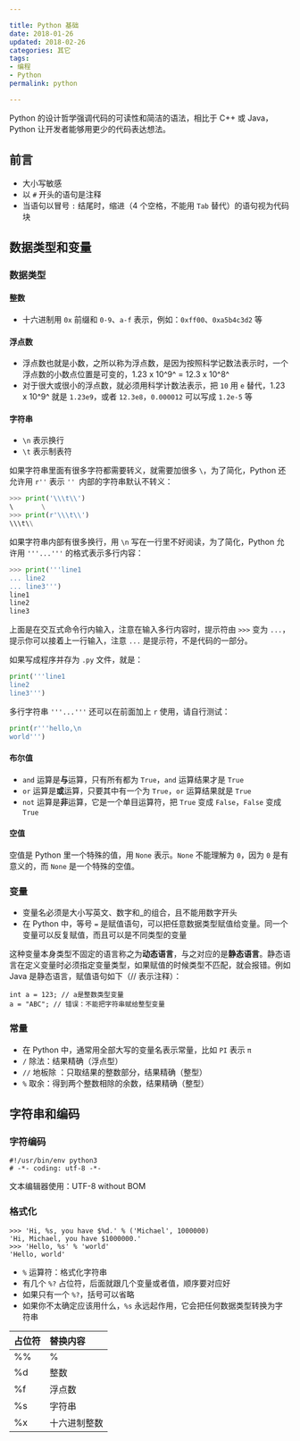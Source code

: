 ```yaml
---

title: Python 基础  
date: 2018-01-26  
updated: 2018-02-26 
categories: 其它  
tags:  
- 编程
- Python
permalink: python  

---
```


Python 的设计哲学强调代码的可读性和简洁的语法，相比于 C++ 或 Java，Python 让开发者能够用更少的代码表达想法。

<!-- more -->

## 前言

- 大小写敏感
- 以 `#` 开头的语句是注释
- 当语句以冒号 `:` 结尾时，缩进（4 个空格，不能用 `Tab` 
替代）的语句视为代码块

## 数据类型和变量

### 数据类型

#### 整数

- 十六进制用 `0x` 前缀和 `0-9`、`a-f` 表示，例如：`0xff00`、`0xa5b4c3d2` 等


#### 浮点数

- 浮点数也就是小数，之所以称为浮点数，是因为按照科学记数法表示时，一个浮点数的小数点位置是可变的，1.23 x 10^9^ = 12.3 x 10^8^
- 对于很大或很小的浮点数，就必须用科学计数法表示，把 `10` 用 `e` 替代，1.23 x 10^9^ 就是 `1.23e9`，或者 `12.3e8`，`0.000012` 可以写成 `1.2e-5` 等


#### 字符串

- `\n` 表示换行
- `\t` 表示制表符

如果字符串里面有很多字符都需要转义，就需要加很多 `\`，为了简化，Python 还允许用 `r''` 表示 `'' `内部的字符串默认不转义：


```python
>>> print('\\\t\\')
\       \
>>> print(r'\\\t\\')
\\\t\\
```

如果字符串内部有很多换行，用 `\n` 写在一行里不好阅读，为了简化，Python 允许用 `'''...'''` 的格式表示多行内容：

```python
>>> print('''line1
... line2
... line3''')
line1
line2
line3
```

上面是在交互式命令行内输入，注意在输入多行内容时，提示符由 `>>>` 变为 `...`，提示你可以接着上一行输入，注意 `...` 是提示符，不是代码的一部分。

如果写成程序并存为 `.py` 文件，就是：

```python
print('''line1
line2
line3''')
```

多行字符串 `'''...'''` 还可以在前面加上 `r` 使用，请自行测试：

```python
print(r'''hello,\n
world''')
```

#### 布尔值

- `and` 运算是**与**运算，只有所有都为 `True`，`and` 运算结果才是 `True`
- `or` 运算是**或**运算，只要其中有一个为 `True`，`or` 运算结果就是 `True`
- `not` 运算是**非**运算，它是一个单目运算符，把 `True` 变成 `False`，`False` 变成 `True`

#### 空值

空值是 Python 里一个特殊的值，用 `None` 表示。`None` 不能理解为 `0`，因为 `0` 是有意义的，而 `None` 是一个特殊的空值。


### 变量

- 变量名必须是大小写英文、数字和_的组合，且不能用数字开头
- 在 Python 中，等号 `=` 是赋值语句，可以把任意数据类型赋值给变量。同一个变量可以反复赋值，而且可以是不同类型的变量

这种变量本身类型不固定的语言称之为**动态语言**，与之对应的是**静态语言**。静态语言在定义变量时必须指定变量类型，如果赋值的时候类型不匹配，就会报错。例如 Java 是静态语言，赋值语句如下（// 表示注释）：

```
int a = 123; // a是整数类型变量
a = "ABC"; // 错误：不能把字符串赋给整型变量
```

### 常量

- 在 Python 中，通常用全部大写的变量名表示常量，比如 `PI` 表示 `π`
- `/` 除法：结果精确（浮点型）
- `//` 地板除 ：只取结果的整数部分，结果精确（整型）
- `%` 取余：得到两个整数相除的余数，结果精确（整型）


## 字符串和编码

### 字符编码

```
#!/usr/bin/env python3
# -*- coding: utf-8 -*-
```

文本编辑器使用：UTF-8 without BOM


### 格式化


```
>>> 'Hi, %s, you have $%d.' % ('Michael', 1000000) 
'Hi, Michael, you have $1000000.'
>>> 'Hello, %s' % 'world'
'Hello, world'
```


- `%` 运算符：格式化字符串
- 有几个 `%?` 占位符，后面就跟几个变量或者值，顺序要对应好
- 如果只有一个 `%?`，括号可以省略
- 如果你不太确定应该用什么，`%s` 永远起作用，它会把任何数据类型转换为字符串

| 占位符 | 替换内容     |
| :----- | :----------- |
| %%     | %            |
| %d	 | 整数         |
| %f	 | 浮点数       |
| %s	 | 字符串       |
| %x     | 十六进制整数 |
